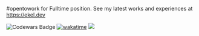 #opentowork for Fulltime position. See my latest works and experiences at https://ekel.dev

![Codewars Badge](https://www.codewars.com/users/haikelz/badges/micro) [![wakatime](https://wakatime.com/badge/user/856898c2-21b4-4d7c-8c52-38a844546b58.svg)](https://wakatime.com/@856898c2-21b4-4d7c-8c52-38a844546b58) ![](https://komarev.com/ghpvc/?username=haikelz)
